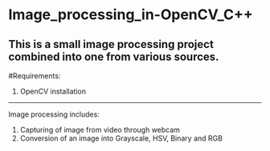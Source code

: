# Image_processing_in-OpenCV_C++
This is a small image processing project combined into one from various sources. 
--------------------------------------------------------------------------------
#Requirements:
1. OpenCV installation


--------------------------------------------------------------------------------
Image processing includes:
1. Capturing of image from video through webcam
2. Conversion of an image into Grayscale, HSV, Binary and RGB 
